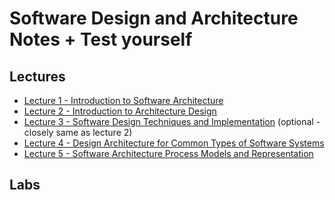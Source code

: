 # Software Design and Architecture Notes + Test yourself
## Lectures
- [Lecture 1 - Introduction to Software Architecture](lecture-1.md)
- [Lecture 2 - Introduction to Architecture Design](lecture-2.md)
- [Lecture 3 - Software Design Techniques and Implementation](lecture-3.md) (optional - closely same as lecture 2)
- [Lecture 4 - Design Architecture for Common Types of Software Systems](lecture-4.md)
- [Lecture 5 - Software Architecture Process Models and Representation](lecture-5.md)

## Labs
